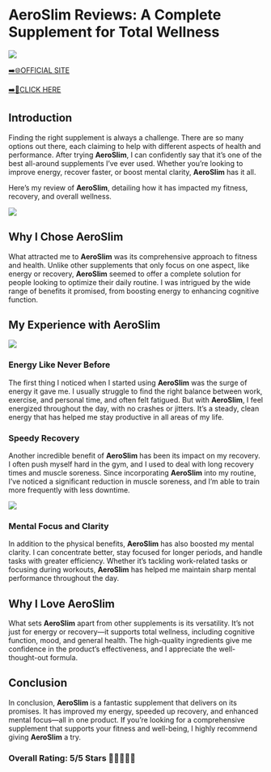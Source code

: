 # **AeroSlim Reviews**: A Complete Supplement for Total Wellness

[![](https://static.vecteezy.com/system/resources/thumbnails/019/896/014/small/buy-now-gradient-button-with-cart-symbol-buy-now-illustration-png.png)](https://edetoop.top/lander/sugarpreland-1/aeroslim.html) 

[➡️🌐OFFICIAL SITE](https://edetoop.top/lander/sugarpreland-1/aeroslim.html) 

[➡️🔗CLICK HERE](https://edetoop.top/lander/sugarpreland-1/aeroslim.html) 


## Introduction

Finding the right supplement is always a challenge. There are so many options out there, each claiming to help with different aspects of health and performance. After trying **AeroSlim**, I can confidently say that it’s one of the best all-around supplements I’ve ever used. Whether you’re looking to improve energy, recover faster, or boost mental clarity, **AeroSlim** has it all.

Here’s my review of **AeroSlim**, detailing how it has impacted my fitness, recovery, and overall wellness.

[![](https://wallpapers.com/images/hd/red-order-now-button-udg4jcj4arvn8b0n-2.png)](https://edetoop.top/lander/sugarpreland-1/aeroslim.html)  

## Why I Chose **AeroSlim**

What attracted me to **AeroSlim** was its comprehensive approach to fitness and health. Unlike other supplements that only focus on one aspect, like energy or recovery, **AeroSlim** seemed to offer a complete solution for people looking to optimize their daily routine. I was intrigued by the wide range of benefits it promised, from boosting energy to enhancing cognitive function.

## My Experience with **AeroSlim**

[![](https://static.vecteezy.com/system/resources/thumbnails/019/896/014/small/buy-now-gradient-button-with-cart-symbol-buy-now-illustration-png.png)](https://edetoop.top/lander/sugarpreland-1/aeroslim.html)

### Energy Like Never Before

The first thing I noticed when I started using **AeroSlim** was the surge of energy it gave me. I usually struggle to find the right balance between work, exercise, and personal time, and often felt fatigued. But with **AeroSlim**, I feel energized throughout the day, with no crashes or jitters. It’s a steady, clean energy that has helped me stay productive in all areas of my life.

### Speedy Recovery

Another incredible benefit of **AeroSlim** has been its impact on my recovery. I often push myself hard in the gym, and I used to deal with long recovery times and muscle soreness. Since incorporating **AeroSlim** into my routine, I’ve noticed a significant reduction in muscle soreness, and I’m able to train more frequently with less downtime.

[![](https://wallpapers.com/images/hd/red-order-now-button-udg4jcj4arvn8b0n-2.png)](https://edetoop.top/lander/sugarpreland-1/aeroslim.html)  

### Mental Focus and Clarity

In addition to the physical benefits, **AeroSlim** has also boosted my mental clarity. I can concentrate better, stay focused for longer periods, and handle tasks with greater efficiency. Whether it’s tackling work-related tasks or focusing during workouts, **AeroSlim** has helped me maintain sharp mental performance throughout the day.

## Why I Love **AeroSlim**

What sets **AeroSlim** apart from other supplements is its versatility. It’s not just for energy or recovery—it supports total wellness, including cognitive function, mood, and general health. The high-quality ingredients give me confidence in the product’s effectiveness, and I appreciate the well-thought-out formula.

## Conclusion

In conclusion, **AeroSlim** is a fantastic supplement that delivers on its promises. It has improved my energy, speeded up recovery, and enhanced mental focus—all in one product. If you’re looking for a comprehensive supplement that supports your fitness and well-being, I highly recommend giving **AeroSlim** a try.

### Overall Rating: 5/5 Stars 🌟🌟🌟🌟🌟
